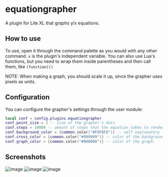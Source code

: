 # equationgrapher
A plugin for Lite XL that graphs y/x equations.

## How to use
To use, open it through the command palette as you would with any other command.
`x` is the plugin's independent variable.
You can also use Lua's functions, but you need to wrap them inside parentheses and then call them, like `(function)()`

NOTE: When making a graph, you should scale it up, since the grapher uses pixels as units.

## Configuration

You can configure the grapher's settings through the user module:

```lua
local conf = config.plugins.equationgrapher
conf.point_size = 3 -- size of the grapher's dots
conf.steps = 10000 -- amount of steps that the equation takes to render
conf.background_color = {common.color("#F8F8F8")} -- self explanatory
conf.cross_color = {common.color("#999999")} -- color of the background's cross.
conf.graph_color = {common.color("#000000")} -- color of the graph.
```
## Screenshots

![image](https://user-images.githubusercontent.com/70547062/157139046-ff49ea5c-7965-449e-8c67-6058f4882259.png)
![image](https://user-images.githubusercontent.com/70547062/157139008-29eea875-9456-4e43-8e9c-bfe7c4b9d051.png)
![image](https://user-images.githubusercontent.com/70547062/157139011-07259591-d2b9-42c7-988d-b7da53623a52.png)
